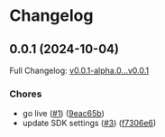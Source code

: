 # Changelog

## 0.0.1 (2024-10-04)

Full Changelog: [v0.0.1-alpha.0...v0.0.1](https://github.com/anmolm96/dhan-sdk/compare/v0.0.1-alpha.0...v0.0.1)

### Chores

* go live ([#1](https://github.com/anmolm96/dhan-sdk/issues/1)) ([9eac65b](https://github.com/anmolm96/dhan-sdk/commit/9eac65b8a700b766f32f08f64f2cd29d87dc8775))
* update SDK settings ([#3](https://github.com/anmolm96/dhan-sdk/issues/3)) ([f7306e6](https://github.com/anmolm96/dhan-sdk/commit/f7306e6848562787384c642f6164a4ee6d4a53e7))
